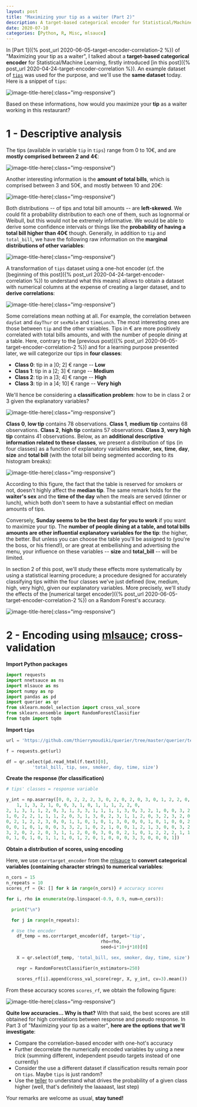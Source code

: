 ```yaml
---
layout: post
title: "Maximizing your tip as a waiter (Part 2)"
description: A target-based categorical encoder for Statistical/Machine Learning (based on correlations) Part 3.
date: 2020-07-10
categories: [Python, R, Misc, mlsauce]
---
```




In [Part 1]({% post_url 2020-06-05-target-encoder-correlation-2 %}) of "Maximizing your tip as a waiter", I talked about a __target-based categorical encoder__ for Statistical/Machine Learning, firstly introduced [in this post]({% post_url 2020-04-24-target-encoder-correlation %}). An example dataset of [`tips`](https://github.com/thierrymoudiki/querier/tree/master/querier/tests/data/tips.csv) was used for the purpose, and we'll use the __same dataset__ today. Here is a snippet of `tips`:

![image-title-here]({{base}}/images/2020-07-10/2020-07-10-image0.png){:class="img-responsive"}

Based on these informations, how would you maximize your __tip__ as a waiter working in this restaurant? 

# 1 - Descriptive analysis

The tips (available in variable `tip` in `tips`) range from 0 to 10€, and are __mostly comprised between 2 and 4€__: 

![image-title-here]({{base}}/images/2020-07-10/2020-07-10-image2.png){:class="img-responsive"}

Another interesting information is the __amount of total bills__, which is comprised between 3 and 50€, and mostly between 10 and 20€: 

![image-title-here]({{base}}/images/2020-07-10/2020-07-10-image3.png){:class="img-responsive"}

Both distributions -- of tips and total bill amounts -- are __left-skewed__. We could fit a probability distribution to each one of them, such as lognormal or Weibull, but this would not be extremely informative. We would be able to derive some confidence intervals or things like the __probability of having a total bill higher than 40€__ though. Generally, in addition to `tip` and `total_bill`, we have the following raw information on the __marginal distributions of  other variables__:

![image-title-here]({{base}}/images/2020-07-10/2020-07-10-image3.5.png){:class="img-responsive"}


A transformation of `tips` dataset using a one-hot encoder (cf. the [beginning of this post]({% post_url 2020-04-24-target-encoder-correlation %}) to understand what this means) allows to obtain a dataset with numerical columns at the expense of creating a larger dataset, and to __derive correlations__: 

![image-title-here]({{base}}/images/2020-07-10/2020-07-10-image1.png){:class="img-responsive"}

Some correlations mean nothing at all. For example, the correlation between `daySat` and `dayThur` or `sexMale` and `timeLunch`. The most interesting ones are those between `tip` and the other variables. Tips in € are more positively correlated with total bills amounts, and with the number of people dining at a table. Here, contrary to the [previous post]({% post_url 2020-06-05-target-encoder-correlation-2 %}) and for a learning purpose presented later, we will categorize our tips in __four classes__: 

- __Class 0__: tip in a ]0; 2] € range -- __Low__
- __Class 1__: tip in a ]2; 3] € range -- __Medium__
- __Class 2__: tip in a ]3; 4] € range -- __High__
- __Class 3__: tip in a ]4; 10] € range -- __Very high__

We'll hence be considering a __classification problem__: how to be in class 2 or 3 given the explanatory variables?

![image-title-here]({{base}}/images/2020-07-10/2020-07-10-image4.png){:class="img-responsive"}

__Class 0__, __low tip__ contains 78 observations. __Class 1__, __medium tip__ contains 68 observations.  __Class 2__, __high tip__ contains 57 observations. __Class 3__, __very high tip__ contains 41 observations. Below, as an __additional descriptive information related to these classes__, we present a distribution of tips (in four classes) as a function of explanatory variables __smoker__, __sex__, __time__, __day__, __size__ and __total bill__ (with the total bill being segmented according to its histogram breaks): 

![image-title-here]({{base}}/images/2020-07-10/2020-07-10-image5.png){:class="img-responsive"}

According to this figure, the fact that the table is reserved for smokers or not, doesn't highly affect the __median tip__. The same remark holds for the __waiter's sex__ and the __time of the day__ when the meals are served (dinner or lunch), which both don't seem to have a substantial effect on  median amounts of tips. 

Conversely, __Sunday seems to be the best day for you to work__ if you want to maximize your tip. The __number of people dining at a table, and total bills amounts are other influential explanatory variables for the tip__: the higher, the better. But unless you can choose the table you'll be assigned to (you're the boss, or his friend!), or are great at embellishing and advertising the menu, your influence on these variables -- **size** and **total_bill** -- will be limited.

In section 2 of this post, we'll study these effects more systematically by using a statistical learning procedure; a procedure designed for accurately classifying tips within the four classes we've just defined (low, medium, high, very high), given our explanatory variables. More precisely, we'll study the effects of the [numerical target encoder]({% post_url 2020-06-05-target-encoder-correlation-2 %}) on a Random Forest's accuracy.

![image-title-here]({{base}}/images/2020-07-10/2020-07-10-image6.png){:class="img-responsive"}

# 2 - Encoding using [mlsauce](https://github.com/thierrymoudiki/mlsauce); cross-validation

**Import Python packages**

```python
import requests
import nnetsauce as ns
import mlsauce as ms
import numpy as np
import pandas as pd
import querier as qr
from sklearn.model_selection import cross_val_score
from sklearn.ensemble import RandomForestClassifier
from tqdm import tqdm
```

**Import `tips`**

```python
url = 'https://github.com/thierrymoudiki/querier/tree/master/querier/tests/data/tips.csv'

f = requests.get(url)

df = qr.select(pd.read_html(f.text)[0], 
          'total_bill, tip, sex, smoker, day, time, size')
```

**Create the response (for classification)**

```python
# tips' classes = response variable

y_int = np.asarray([0, 0, 2, 2, 2, 3, 0, 2, 0, 2, 0, 3, 0, 1, 2, 2, 0, 2, 2, 2, 3, 
	1, 1, 3, 2, 1, 0, 0, 3, 1, 0, 1, 1, 1, 2, 2, 0,
2, 1, 3, 1, 1, 2, 0, 3, 1, 3, 3, 1, 1, 1, 1, 3, 0, 3, 2, 1, 0, 0, 3, 2, 0, 0, 2, 1, 2, 1, 0, 1, 1, 0, 1, 2, 3,
1, 0, 2, 2, 1, 1, 1, 2, 0, 3, 1, 3, 0, 2, 3, 1, 1, 2, 0, 3, 2, 3, 2, 0, 1, 0, 1, 1, 1, 2, 3, 0, 3, 3, 2, 2, 1,
0, 2, 1, 2, 2, 3, 0, 0, 1, 1, 0, 1, 0, 1, 3, 0, 0, 0, 1, 0, 1, 0, 0, 2, 0, 0, 0, 0, 1, 2, 3, 3, 3, 1, 0, 0, 0,
0, 0, 1, 0, 1, 0, 0, 3, 3, 2, 1, 0, 2, 1, 0, 0, 1, 2, 1, 3, 0, 0, 3, 2, 3, 2, 2, 2, 0, 0, 2, 2, 2, 3, 2, 3, 1,
3, 2, 0, 2, 2, 0, 3, 1, 1, 2, 0, 0, 3, 0, 0, 2, 1, 0, 1, 2, 2, 2, 1, 1, 1, 0, 3, 3, 1, 3, 0, 1, 0, 0, 2, 1, 2,
0, 1, 0, 1, 0, 1, 1, 1, 0, 1, 2, 0, 1, 0, 0, 0, 3, 3, 0, 0, 0, 1])

```

**Obtain a distribution of scores, using encoding**

Here, we use `corrtarget_encoder` from the [mlsauce](https://github.com/thierrymoudiki/mlsauce) to __convert categorical variables (containing character strings) to numerical variables__: 

```python
n_cors = 15
n_repeats = 10
scores_rf = {k: [] for k in range(n_cors)} # accuracy scores

for i, rho in enumerate(np.linspace(-0.9, 0.9, num=n_cors)):

  print("\n")

  for j in range(n_repeats):

  # Use the encoder
    df_temp = ms.corrtarget_encoder(df, target='tip', 
                                    rho=rho, 
                                    seed=i*10+j*10)[0]

    X = qr.select(df_temp, 'total_bill, sex, smoker, day, time, size').values    

    regr = RandomForestClassifier(n_estimators=250) 

    scores_rf[i].append(cross_val_score(regr, X, y_int, cv=3).mean()) 
```

From these accuracy scores `scores_rf`, we obtain the following figure:

![image-title-here]({{base}}/images/2020-07-10/2020-07-10-image7.png){:class="img-responsive"}

__Quite low accuracies... Why is that?__ With that said, the best scores are still obtained for high correlations between response and pseudo response. In Part 3 of "Maximizing your tip as a waiter", __here are the options that we'll investigate__: 

- Compare the correlation-based encoder with one-hot's accuracy
- Further decorrelate the numerically encoded variables by using a new *trick* (summing different, independent pseudo targets instead of one currently)
- Consider the use a different dataset if classification results remain poor on `tips`. Maybe `tips` is just random?
- Use the [teller](https://github.com/thierrymoudiki/teller) to understand what drives the probability of a given class higher (well, that's definitely the laaaaast, last step)


Your remarks are welcome as usual, **stay tuned!**
